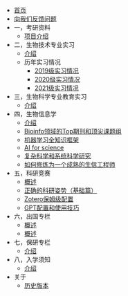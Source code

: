 - [首页](README.md)
- [向我们反馈问题](https://github.com/Pengzhi-Gao/sky_Open_info/issues)  
- 一，考研资料
  - [项目介绍](1，期末资料/README.md)
- 二，生物技术专业实习
  - [介绍](2，生物技术专业实习/README.md)
  - 历年实习情况
    - [2019级实习情况](2，生物技术专业实习/2019级专业实习情况.md)
    - [2020级实习情况](2，生物技术专业实习/2020级专业实习情况.md)
    - [2021级实习情况](2，生物技术专业实习/2021级专业实习情况.md)
- 三，生物科学专业教育实习
  - [介绍](3，生物科学教育实习/README.md)
- 四，生物信息学
  - [介绍](4，Bio-info/README.md)
  - [Bioinfo领域的Top期刊和顶尖课题组](4，Bio-info/Bioinfo领域的Top期刊和顶尖课题组.md)
  - [机器学习全知识框架](4，Bio-info/机器学习全知识框架.md)
  - [AI for science](4，Bio-info/AI_for_science.md)
  - [复杂科学和系统科学研究](4，Bio-info/复杂性研究和系统科学研究.md)
  - [如何修炼为一个成熟的生信工程师](4，Bio-info/如何修炼为一个成熟的生信工程师.md)
- 五，科研竞赛
  - [概述](5，科研竞赛/README.md)
  - [正确的科研姿势（基础篇）](5，科研竞赛/正确的科研姿势（基础篇）.md)
  - [Zotero保姆级配置](5，科研竞赛/Zotero保姆级配置.md)
  - [GPT配置和使用技巧](5，科研竞赛/GPT配置和使用技巧.md)
- 六，出国专栏
  - [概述](6，出国专栏/README.md)
  - [概述](6，出国专栏/测试.md)
- 七，保研专栏
  - [介绍](7，保研专栏/README.md)
- 八，入学须知
  - [介绍](8，入学须知/README.md)
- 关于
  - [历史版本](changelog.md)

